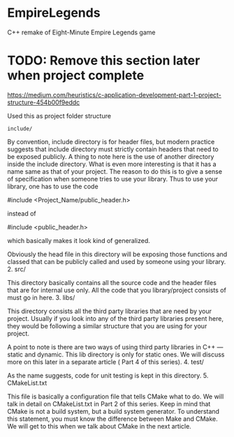 # EmpireLegends
C++ remake of Eight-Minute Empire Legends game

# TODO: Remove this section later when project complete

https://medium.com/heuristics/c-application-development-part-1-project-structure-454b00f9eddc

Used this as project folder structure

    include/

By convention, include directory is for header files, but modern practice suggests that include directory must strictly contain headers that need to be exposed publicly. A thing to note here is the use of another directory inside the include directory. What is even more interesting is that it has a name same as that of your project. The reason to do this is to give a sense of specification when someone tries to use your library. Thus to use your library, one has to use the code

#include <Project_Name/public_header.h>

instead of

#include <public_header.h>

which basically makes it look kind of generalized.

Obviously the head file in this directory will be exposing those functions and classed that can be publicly called and used by someone using your library. 2. src/

This directory basically contains all the source code and the header files that are for internal use only. All the code that you library/project consists of must go in here. 3. libs/

This directory consists all the third party libraries that are need by your project. Usually if you look into any of the third party libraries present here, they would be following a similar structure that you are using for your project.

A point to note is there are two ways of using third party libraries in C++ — static and dynamic. This lib directory is only for static ones. We will discuss more on this later in a separate article ( Part 4 of this series). 4. test/

As the name suggests, code for unit testing is kept in this directory. 5. CMakeList.txt

This file is basically a configuration file that tells CMake what to do. We will talk in detail on CMakeList.txt in Part 2 of this series. Keep in mind that CMake is not a build system, but a build system generator. To understand this statement, you must know the difference between Make and CMake. We will get to this when we talk about CMake in the next article.
